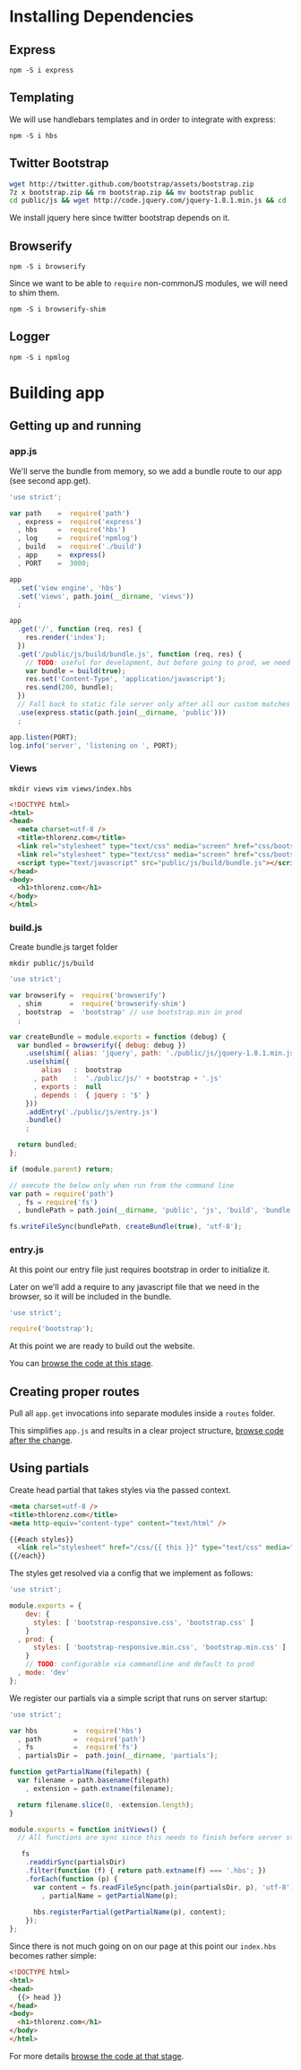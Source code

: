 # Installing Dependencies

## Express

`npm -S i express`

## Templating

We will use handlebars templates and in order to integrate with express:

`npm -S i hbs`

## Twitter Bootstrap

```sh
wget http://twitter.github.com/bootstrap/assets/bootstrap.zip
7z x bootstrap.zip && rm bootstrap.zip && mv bootstrap public  
cd public/js && wget http://code.jquery.com/jquery-1.8.1.min.js && cd ../..
```
We install jquery here since twitter bootstrap depends on it.

## Browserify

`npm -S i browserify`

Since we want to be able to `require` non-commonJS modules, we will need to shim them.

`npm -S i browserify-shim`

## Logger

`npm -S i npmlog`


# Building app

## Getting up and running 

### app.js

We'll serve the bundle from memory, so we add a bundle route to our app (see second app.get).

```js
'use strict';

var path    =  require('path')
  , express =  require('express')
  , hbs     =  require('hbs')
  , log     =  require('npmlog')
  , build   =  require('./build')
  , app     =  express()
  , PORT    =  3000;

app
  .set('view engine', 'hbs')
  .set('views', path.join(__dirname, 'views'))
  ;

app
  .get('/', function (req, res) {
    res.render('index');
  })
  .get('/public/js/build/bundle.js', function (req, res) {
    // TODO: useful for development, but before going to prod, we need to implement a caching strategy here
    var bundle = build(true);
    res.set('Content-Type', 'application/javascript');
    res.send(200, bundle);
  })
  // Fall back to static file server only after all our custom matches failed
  .use(express.static(path.join(__dirname, 'public')))
  ;

app.listen(PORT);
log.info('server', 'listening on ', PORT);
```

### Views

`mkdir views`
`vim views/index.hbs`

```html
<!DOCTYPE html>
<html>
<head>
  <meta charset=utf-8 />
  <title>thlorenz.com</title>
  <link rel="stylesheet" type="text/css" media="screen" href="css/bootstrap-responsive.css" />
  <link rel="stylesheet" type="text/css" media="screen" href="css/bootstrap.css" />
  <script type="text/javascript" src="public/js/build/bundle.js"></script>
</head>
<body>
  <h1>thlorenz.com</h1>
</body>
</html>
```

### build.js

Create bundle.js target folder

`mkdir public/js/build`

```js
'use strict';

var browserify =  require('browserify')
  , shim       =  require('browserify-shim')
  , bootstrap  =  'bootstrap' // use bootstrap.min in prod
  ;

var createBundle = module.exports = function (debug) {
  var bundled = browserify({ debug: debug })
    .use(shim({ alias: 'jquery', path: './public/js/jquery-1.8.1.min.js', exports: '$' }))
    .use(shim({ 
        alias   :  bootstrap
      , path    :  './public/js/' + bootstrap + '.js'
      , exports :  null
      , depends :  { jquery : '$' }
    }))
    .addEntry('./public/js/entry.js')
    .bundle()
    ;

  return bundled;
};

if (module.parent) return;

// execute the below only when run from the command line
var path = require('path')
  , fs = require('fs')
  , bundlePath = path.join(__dirname, 'public', 'js', 'build', 'bundle.js');

fs.writeFileSync(bundlePath, createBundle(true), 'utf-8');
```

### entry.js

At this point our entry file just requires bootstrap in order to initialize it.

Later on we'll add a require to any javascript file that we need in the browser, so it will be included in the bundle.

```js
'use strict';

require('bootstrap');
```

At this point we are ready to build out the website.

You can [browse the code at this stage](https://github.com/thlorenz/thlorenz.com/tree/449c8c9616ecb13dae10fba9ad2d2af4557716fb).

## Creating proper routes

Pull all `app.get` invocations into separate modules inside a `routes` folder.

This simplifies `app.js` and results in a clear project structure, [browse code after the change](https://github.com/thlorenz/thlorenz.com/tree/b88e696017edc652845787dfa22e7085c72ddb30).

## Using partials

Create head partial that takes styles via the passed context.

```html
<meta charset=utf-8 />
<title>thlorenz.com</title>
<meta http-equiv="content-type" content="text/html" />

{{#each styles}}
  <link rel="stylesheet" href="/css/{{ this }}" type="text/css" media="screen" charset="utf-8"0>
{{/each}}
```

The styles get resolved via a config that we implement as follows:

```js
'use strict';

module.exports = {
    dev: {
      styles: [ 'bootstrap-responsive.css', 'bootstrap.css' ]
    }
  , prod: {
      styles: [ 'bootstrap-responsive.min.css', 'bootstrap.min.css' ]
    }
    // TODO: configurable via commandline and default to prod
  , mode: 'dev'
};
```

We register our partials via a simple script that runs on server startup:

```js
'use strict';

var hbs         =  require('hbs')
  , path        =  require('path')
  , fs          =  require('fs')
  , partialsDir =  path.join(__dirname, 'partials');

function getPartialName(filepath) {
  var filename = path.basename(filepath)
    , extension = path.extname(filename);

  return filename.slice(0, -extension.length);
}

module.exports = function initViews() {
  // All functions are sync since this needs to finish before server starts up, i.e. blocking is desired

   fs
    .readdirSync(partialsDir)
    .filter(function (f) { return path.extname(f) === '.hbs'; })
    .forEach(function (p) {
      var content = fs.readFileSync(path.join(partialsDir, p), 'utf-8')
        , partialName = getPartialName(p);
      
      hbs.registerPartial(getPartialName(p), content);
    });
};
```

Since there is not much going on on our page at this point our `index.hbs` becomes rather simple:

```html
<!DOCTYPE html>
<html>
<head>
  {{> head }}
</head>
<body>
  <h1>thlorenz.com</h1>
</body>
</html>
```

For more details [browse the code at that stage](https://github.com/thlorenz/thlorenz.com/tree/7a18542a360c4b3cdb3bc60118f92f4e849ccce0).
